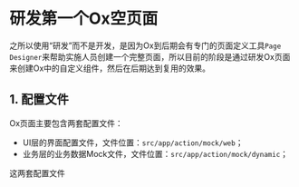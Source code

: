 # 研发第一个Ox空页面

之所以使用“研发”而不是开发，是因为Ox到后期会有专门的页面定义工具`Page Designer`来帮助实施人员创建一个完整页面，所以目前的阶段是通过研发Ox页面来创建Ox中的自定义组件，然后在后期达到复用的效果。

## 1. 配置文件

Ox页面主要包含两套配置文件：

* UI层的界面配置文件，文件位置：`src/app/action/mock/web`；
* 业务层的业务数据Mock文件，文件位置：`src/app/action/mock/dynamic`；

这两套配置文件

